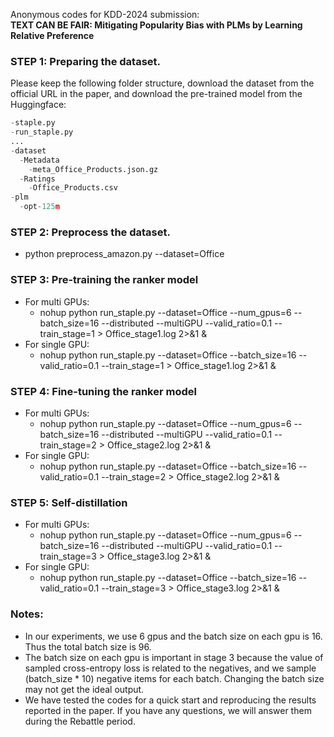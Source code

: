 Anonymous codes for KDD-2024 submission:  
**TEXT CAN BE FAIR: Mitigating Popularity Bias with PLMs by Learning Relative Preference**

### STEP 1: Preparing the dataset.
Please keep the following folder structure, download the dataset from the official URL in the paper, and download the pre-trained model from the Huggingface:
```python
-staple.py
-run_staple.py
...
-dataset
  -Metadata
    -meta_Office_Products.json.gz
  -Ratings
    -Office_Products.csv
-plm
  -opt-125m
```

### STEP 2: Preprocess the dataset.
* python preprocess_amazon.py --dataset=Office

### STEP 3: Pre-training the ranker model
* For multi GPUs:
  * nohup python run_staple.py --dataset=Office --num_gpus=6 --batch_size=16 --distributed --multiGPU --valid_ratio=0.1 --train_stage=1 > Office_stage1.log 2>&1 &  
* For single GPU:
  * nohup python run_staple.py --dataset=Office --batch_size=16 --valid_ratio=0.1 --train_stage=1 > Office_stage1.log 2>&1 &

### STEP 4: Fine-tuning the ranker model
* For multi GPUs:
  * nohup python run_staple.py --dataset=Office --num_gpus=6 --batch_size=16 --distributed --multiGPU --valid_ratio=0.1 --train_stage=2 > Office_stage2.log 2>&1 &  
* For single GPU:
  * nohup python run_staple.py --dataset=Office --batch_size=16 --valid_ratio=0.1 --train_stage=2 > Office_stage2.log 2>&1 &  

### STEP 5: Self-distillation
* For multi GPUs:
  * nohup python run_staple.py --dataset=Office --num_gpus=6 --batch_size=16 --distributed --multiGPU --valid_ratio=0.1 --train_stage=3 > Office_stage3.log 2>&1 &  
* For single GPU:
  * nohup python run_staple.py --dataset=Office --batch_size=16 --valid_ratio=0.1 --train_stage=3 > Office_stage3.log 2>&1 &  

### Notes:
* In our experiments, we use 6 gpus and the batch size on each gpu is 16. Thus the total batch size is 96.
* The batch size on each gpu is important in stage 3 because the value of sampled cross-entropy loss is related to the negatives, and we sample (batch_size * 10) negative items for each batch. Changing the batch size may not get the ideal output.
* We have tested the codes for a quick start and reproducing the results reported in the paper. If you have any questions, we will answer them during the Rebattle period.
